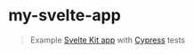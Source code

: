 # my-svelte-app

> Example [Svelte Kit app](https://kit.svelte.dev/) with [Cypress](https://cypress.io) tests
